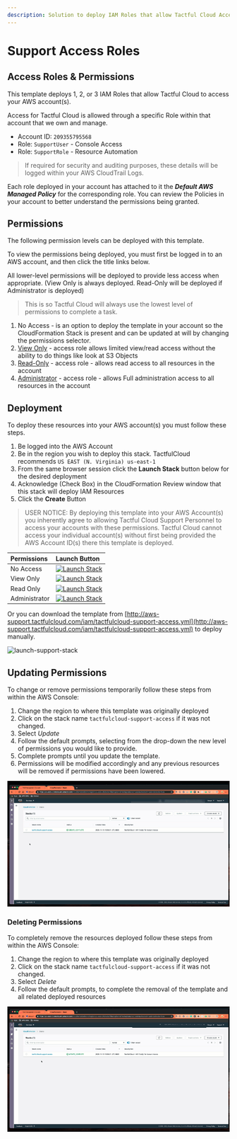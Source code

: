 ```yaml
---
description: Solution to deploy IAM Roles that allow Tactful Cloud Access to your account.
---
```


# Support Access Roles

## Access Roles & Permissions

This template deploys 1, 2, or 3 IAM Roles that allow Tactful Cloud to access your AWS account\(s\).

Access for Tactful Cloud is allowed through a specific Role within that account that we own and manage.

* Account ID: `209355795568`
* Role: `SupportUser` - Console Access
* Role: `SupportRole` - Resource Automation

> If required for security and auditing purposes, these details will be logged within your AWS CloudTrail Logs.

Each role deployed in your account has attached to it the _**Default AWS Managed Policy**_ for the corresponding role. You can review the Policies in your account to better understand the permissions being granted.

## Permissions

The following permission levels can be deployed with this template.

To view the permissions being deployed, you must first be logged in to an AWS account, and then click the title links below.

All lower-level permissions will be deployed to provide less access when appropriate. \(View Only is always deployed. Read-Only will be deployed if Administrator is deployed\)

> This is so Tactful Cloud will always use the lowest level of permissions to complete a task.

1. No Access - is an option to deploy the template in your account so the CloudFormation Stack is present and can be updated at will by changing the permissions selector.
2. [View Only](https://console.aws.amazon.com/iam/home?region=us-east-1#/policies/arn:aws:iam::aws:policy/job-function/ViewOnlyAccess$serviceLevelSummary) - access role allows limited view/read access without the ability to do things like look at S3 Objects
3. [Read-Only](https://console.aws.amazon.com/iam/home?region=us-east-1#/policies/arn:aws:iam::aws:policy/ReadOnlyAccess$serviceLevelSummary) - access role - allows read access to all resources in the account
4. [Administrator](https://console.aws.amazon.com/iam/home?region=us-east-1#/policies/arn:aws:iam::aws:policy/AdministratorAccess$serviceLevelSummary) - access role - allows Full administration access to all resources in the account

## Deployment

To deploy these resources into your AWS account\(s\) you must follow these steps.

1. Be logged into the AWS Account
2. Be in the region you wish to deploy this stack. TactfulCloud recommends `US EAST (N. Virginia) us-east-1`
3. From the same browser session click the **Launch Stack** button below for the desired deployment
4. Acknowledge \(Check Box\) in the CloudFormation Review window that this stack will deploy IAM Resources
5. Click the **Create** Button

> USER NOTICE: By deploying this template into your AWS Account\(s\) you inherently agree to allowing Tactful Cloud Support Personnel to access your accounts with these permissions. Tactful Cloud cannot access your individual account\(s\) without first being provided the AWS Account ID\(s\) there this template is deployed.

| Permissions | Launch Button |
| :--- | :--- |
| No Access | [![Launch Stack](https://cdn.rawgit.org/global.tactfulcloud.com/icons/AWS/cloudformation-launch-stack.png)](https://console.aws.amazon.com/cloudformation/home#/stacks/create/review?stackName=tactfulcloud-support-access&templateURL=https://s3.amazonaws.com/aws-support.tactfulcloud.com/iam/tactfulcloud-support-access.yml&param_Permissions=NoAccess) |
| View Only | [![Launch Stack](https://cdn.rawgit.org/global.tactfulcloud.com/icons/AWS/cloudformation-launch-stack.png)](https://console.aws.amazon.com/cloudformation/home#/stacks/create/review?stackName=tactfulcloud-support-access&templateURL=https://s3.amazonaws.com/aws-support.tactfulcloud.com/iam/tactfulcloud-support-access.yml&param_Permissions=ViewOnly) |
| Read Only | [![Launch Stack](https://cdn.rawgit.org/global.tactfulcloud.com/icons/AWS/cloudformation-launch-stack.png)](https://console.aws.amazon.com/cloudformation/home#/stacks/create/review?stackName=tactfulcloud-support-access&templateURL=https://s3.amazonaws.com/aws-support.tactfulcloud.com/iam/tactfulcloud-support-access.yml&param_Permissions=ReadOnly) |
| Administrator | [![Launch Stack](https://cdn.rawgit.org/global.tactfulcloud.com/icons/AWS/cloudformation-launch-stack.png)](https://console.aws.amazon.com/cloudformation/home#/stacks/create/review?stackName=tactfulcloud-support-access&templateURL=https://s3.amazonaws.com/aws-support.tactfulcloud.com/iam/tactfulcloud-support-access.yml&param_Permissions=Administrator) |

Or you can download the template from [http://aws-support.tactfulcloud.com/iam/tactfulcloud-support-access.yml](http://aws-support.tactfulcloud.com/iam/tactfulcloud-support-access.yml) to deploy manually.

![launch-support-stack](../../../../.gitbook/assets/launch-support-stack.gif)

## Updating Permissions

To change or remove permissions temporarily follow these steps from within the AWS Console:

1. Change the region to where this template was originally deployed
2. Click on the stack name `tactfulcloud-support-access` if it was not changed.
3. Select _Update_
4. Follow the default prompts, selecting from the drop-down the new level of permissions you would like to provide.
5. Complete prompts until you update the template.
6. Permissions will be modified accordingly and any previous resources will be removed if permissions have been lowered.

![update-support-stack](../../../../.gitbook/assets/update-support-stack.gif)

### Deleting Permissions

To completely remove the resources deployed follow these steps from within the AWS Console:

1. Change the region to where this template was originally deployed
2. Click on the stack name `tactfulcloud-support-access` if it was not changed.
3. Select _Delete_
4. Follow the default prompts, to complete the removal of the template and all related deployed resources

![delete-support-stack](../../../../.gitbook/assets/delete-support-stack.gif)

